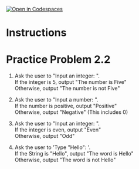 [![Open in Codespaces](https://classroom.github.com/assets/launch-codespace-2972f46106e565e64193e422d61a12cf1da4916b45550586e14ef0a7c637dd04.svg)](https://classroom.github.com/open-in-codespaces?assignment_repo_id=16562821)
# Instructions  

# Practice Problem 2.2

1. Ask the user to "Input an integer: ".</br>
If the integer is 5, output "The number is Five"</br>
Otherwise, output "The number is not Five"</br>

2. Ask the user to "Input a number: ".</br>
If the number is positive, output "Positive"</br>
Otherwise, output "Negative" (This includes 0)</br>

3. Ask the user to "Input an integer: ".</br>
If the integer is even, output "Even"</br>
Otherwise, output "Odd"</br>

4. Ask the user to 'Type "Hello": '.</br>
If the String is "Hello", output "The word is Hello"</br>
Otherwise, output "The word is not Hello"</br>
